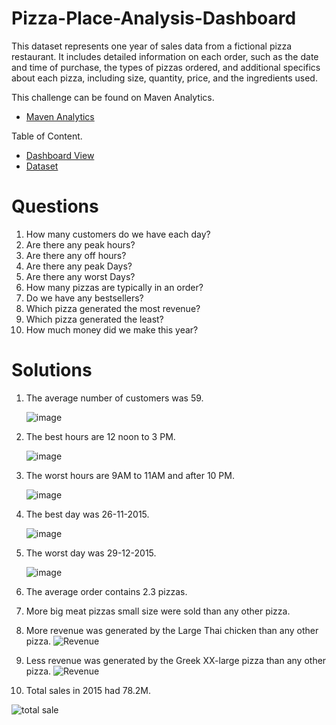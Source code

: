 # Pizza-Place-Analysis-Dashboard
This dataset represents one year of sales data from a fictional pizza restaurant. It includes detailed information on each order, such as the date and time of purchase, the types of pizzas ordered, and additional specifics about each pizza, including size, quantity, price, and the ingredients used.

This challenge can be found on Maven Analytics.
-	<a href="https://www.mavenanalytics.io/data-playground?order=date_added%2Cdesc&search=pizza">Maven Analytics</a>

Table of Content.

- <a href="https://github.com/mjahan11/Pizza-Place-Analysis-Dashboard/blob/main/Pizza%20Place%20Report%20.jpg">Dashboard View</a>
- <a href="https://www.mavenanalytics.io/data-playground?order=date_added%2Cdesc&search=pizza">Dataset</a>
# Questions
1. How many customers do we have each day?
2. Are there any peak hours?
3. Are there any off hours?
4. Are there any peak Days?
5. Are there any worst Days?
6. How many pizzas are typically in an order?
7. Do we have any bestsellers?
8. Which pizza generated the most revenue? 
9. Which pizza generated the least?
10. How much money did we make this year?
    
# Solutions
1. The average number of customers was 59.
   
   ![image](https://github.com/user-attachments/assets/632adeb3-a202-45ac-9cba-f3030064422d)
3. The best hours are 12 noon to 3 PM.

   ![image](https://github.com/user-attachments/assets/44d8545f-54c6-4eeb-a5d6-a64330d3f663)
5. The worst hours are 9AM to 11AM and after 10 PM.

   ![image](https://github.com/user-attachments/assets/44d8545f-54c6-4eeb-a5d6-a64330d3f663)
7. The best day was 26-11-2015.

   ![image](https://github.com/user-attachments/assets/6e2cf060-4960-4bfd-9f2e-208df5aafa01)
9. The worst day was 29-12-2015.

   ![image](https://github.com/user-attachments/assets/9748688e-fc34-4595-a734-a9c525765d50)

11. The average order contains 2.3 pizzas.
12. More big meat pizzas small size were sold than any other pizza.
13. More revenue was generated by the Large Thai chicken than any other pizza.
 ![Revenue](https://github.com/user-attachments/assets/38b9e02f-78fd-40bf-b8ac-f4c1fbe30ae9)
14. Less revenue was generated by the Greek XX-large pizza than any other pizza.
 ![Revenue](https://github.com/user-attachments/assets/38b9e02f-78fd-40bf-b8ac-f4c1fbe30ae9)
15. Total sales in 2015 had 78.2M.
    
![total sale](https://github.com/user-attachments/assets/a0990145-f55d-443b-81cb-ff4108993a82)

